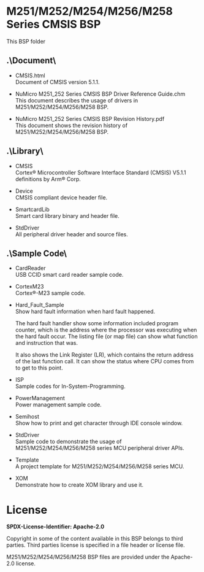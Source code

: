 # M251/M252/M254/M256/M258 Series CMSIS BSP

This BSP folder

## .\Document\


- CMSIS.html<br>
	Document of CMSIS version 5.1.1.

- NuMicro M251_252 Series CMSIS BSP Driver Reference Guide.chm<br>
	This document describes the usage of drivers in M251/M252/M254/M256/M258 BSP.

- NuMicro M251_252 Series CMSIS BSP Revision History.pdf<br>
	This document shows the revision history of M251/M252/M254/M256/M258 BSP.

## .\Library\


- CMSIS<br>
	Cortex® Microcontroller Software Interface Standard (CMSIS) V5.1.1 definitions by Arm® Corp.

- Device<br>
	CMSIS compliant device header file.

- SmartcardLib<br>
	Smart card library binary and header file.

- StdDriver<br>
	All peripheral driver header and source files.

## .\Sample Code\


- CardReader<br>
	USB CCID smart card reader sample code.

- CortexM23<br>
	Cortex®-M23 sample code.

- Hard\_Fault\_Sample<br>
	Show hard fault information when hard fault happened.<p>
	The hard fault handler show some information included program counter, which is the address where the processor was executing when the hard fault occur. The listing file (or map file) can show what function and instruction that was.<p>
	It also shows the Link Register (LR), which contains the return address of the last function call. It can show the status where CPU comes from to get to this point.

- ISP<br>
	Sample codes for In-System-Programming.

- PowerManagement<br>
	Power management sample code.

- Semihost<br>
	Show how to print and get character through IDE console window.

- StdDriver<br>
	Sample code to demonstrate the usage of M251/M252/M254/M256/M258 series MCU peripheral driver APIs.

- Template<br>
	A project template for M251/M252/M254/M256/M258 series MCU.

- XOM<br>
	Demonstrate how to create XOM library and use it.


# License

**SPDX-License-Identifier: Apache-2.0**

Copyright in some of the content available in this BSP belongs to third parties.
Third parties license is specified in a file header or license file.<p>
M251/M252/M254/M256/M258 BSP files are provided under the Apache-2.0 license.

